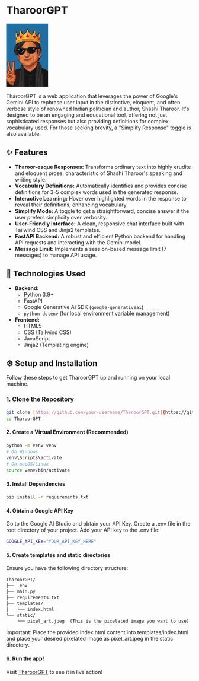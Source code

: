# TharoorGPT

![TharoorGPT Logo](https://github.com/unusualmold2003/tharoorgpt/blob/main/pixel_art.jpeg)

TharoorGPT is a web application that leverages the power of Google's Gemini API to rephrase user input in the distinctive, eloquent, and often verbose style of renowned Indian politician and author, Shashi Tharoor. It's designed to be an engaging and educational tool, offering not just sophisticated responses but also providing definitions for complex vocabulary used. For those seeking brevity, a "Simplify Response" toggle is also available.

## ✨ Features

* **Tharoor-esque Responses:** Transforms ordinary text into highly erudite and eloquent prose, characteristic of Shashi Tharoor's speaking and writing style.
* **Vocabulary Definitions:** Automatically identifies and provides concise definitions for 3-5 complex words used in the generated response.
* **Interactive Learning:** Hover over highlighted words in the response to reveal their definitions, enhancing vocabulary.
* **Simplify Mode:** A toggle to get a straightforward, concise answer if the user prefers simplicity over verbosity.
* **User-Friendly Interface:** A clean, responsive chat interface built with Tailwind CSS and Jinja2 templates.
* **FastAPI Backend:** A robust and efficient Python backend for handling API requests and interacting with the Gemini model.
* **Message Limit:** Implements a session-based message limit (7 messages) to manage API usage.

## 🚀 Technologies Used

* **Backend:**
    * Python 3.9+
    * FastAPI
    * Google Generative AI SDK (`google-generativeai`)
    * `python-dotenv` (for local environment variable management)
* **Frontend:**
    * HTML5
    * CSS (Tailwind CSS)
    * JavaScript
    * Jinja2 (Templating engine)

## ⚙️ Setup and Installation

Follow these steps to get TharoorGPT up and running on your local machine.

### 1. Clone the Repository

```bash
git clone [https://github.com/your-username/TharoorGPT.git](https://github.com/your-username/TharoorGPT.git)
cd TharoorGPT
```

#### 2. Create a Virtual Environment (Recommended)
```bash
python -m venv venv
# On Windows
venv\Scripts\activate
# On macOS/Linux
source venv/bin/activate
```
#### 3. Install Dependencies
```bash
pip install -r requirements.txt
```

#### 4. Obtain a Google API Key
Go to the Google AI Studio and obtain your API Key.
Create a .env file in the root directory of your project.
Add your API key to the .env file:
```bash
GOOGLE_API_KEY="YOUR_API_KEY_HERE"
```
#### 5. Create templates and static directories
Ensure you have the following directory structure:
```
TharoorGPT/
├── .env
├── main.py
├── requirements.txt
├── templates/
│   └── index.html
└── static/
    └── pixel_art.jpeg  (This is the pixelated image you want to use)
```
Important: Place the provided index.html content into templates/index.html and place your desired pixelated image as pixel_art.jpeg in the static directory.

#### 6. Run the app!
Visit [TharoorGPT](https://tharoorgpt.vercel.app/) to see it in live action!
